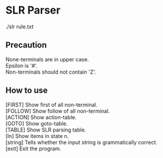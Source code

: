 # SLR Parser
./slr rule.txt
## Precaution  
  None-terminals are in upper case.  
  Epsilon is '#'.  
  Non-terminals should not contain 'Z'.  
## How to use  
  [FIRST] Show first of all non-terminal.  
  [FOLLOW] Show follow of all non-terminal.  
  [ACTION] Show action-table.  
  [GOTO] Show goto-table.  
  [TABLE] Show SLR parsing table.  
  [In] Show items in state n.  
  [string] Tells whether the input string is grammatically correct.  
  [exit] Exit the program.  
